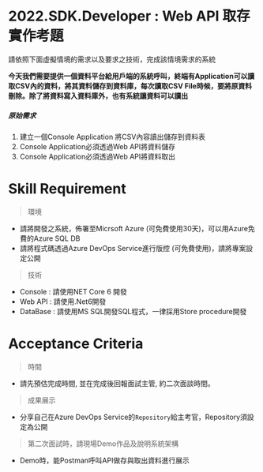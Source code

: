 # 2022.SDK.Developer : Web API 取存 實作考題 

請依照下面虛擬情境的需求以及要求之技術，完成該情境需求的系統

**今天我們需要提供一個資料平台給用戶端的系統呼叫，終端有Application可以讀取CSV內的資料，將其資料儲存到資料庫，每次讀取CSV File時候，要將原資料刪除。除了將資料寫入資料庫外，也有系統讓資料可以讀出**

##### 原始需求
1. 建立一個Console Application 將CSV內容讀出儲存到資料表
2. Console Application必須透過Web API將資料儲存
3. Console Application必須透過Web API將資料取出

# Skill Requirement
> 環境
- 請將開發之系統，佈署至Micrsoft Azure (可免費使用30天)，可以用Azure免費的Azure SQL DB
- 請將程式碼透過Azure DevOps Service進行版控 (可免費使用)，請將專案設定公開
> 技術
- Console : 請使用NET Core 6 開發
- Web API : 請使用.Net6開發
- DataBase : 請使用MS SQL開發SQL程式，一律採用Store procedure開發

# Acceptance Criteria
> 時間
- 請先預估完成時間, 並在完成後回報面試主管, 約二次面談時間。

> 成果展示
- 分享自己在Azure DevOps Service的`Repository`給主考官，Repository須設定為公開

> 第二次面試時，請現場Demo作品及說明系統架構
- Demo時，能Postman呼叫API做存與取出資料進行展示


